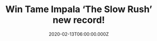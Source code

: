 ---
campaign-uuid: "c-bd9c9b19-6bff-425a-ad3f-7151ecab4817"
type: "Competition"
category: "Music"
date: "2020-02-13T06:00:00.000Z"
end-date: "2020-03-13T23:59:00.000Z"
disable-form: false
is_promoted: false
has_entry_page: true
title: "Win Tame Impala ‘The Slow Rush’ new record!"
competition-description: "<p>’The Slow Rush’ is the fourth studio album by the Australian\
  \ singer-songwriter Tame Impala  and we have a copy waiting for you. The album is\
  \ Impala's deep dive into the oceans of time.</p>\n<p>Want it? Enter below for a\
  \ chance to win.</p>\n"
hero-header: "Win Tame Impala ‘The Slow Rush’ new record!"
terms-confirmation: "N/A"
banner-img: "https://assets.expresslyapp.com/asset-c7737ad3-546b-4b82-a2be-ca302ca44689.jpg"
logo-left-href: "http://club.expressly.io"
logo-left-image: "https://assets.expresslyapp.com/asset-1cd7ad5d-19bb-493f-ae4d-131281353148.jpg"
logo-left-title: "Expressly Club"
bg-image-hero: "https://assets.expresslyapp.com/asset-ead720ae-2c90-4d9a-9aed-a09b0eab23dc.jpg"
bg-image-first: "https://assets.expresslyapp.com/asset-80822062-141a-44da-87d0-af085d2473c5.jpg"
section1-content: "<p>'The Slow Rush' was recorded between Los Angeles and Impala's\
  \ studio in his hometown of Fremantle, Australia. The album is Impala's deep dive\
  \ into the oceans of time, conjuring the feeling of a lifetime in a lightning bolt,\
  \ of major milestones whizzing by while you're looking at your phone, it's a paean\
  \ to creation and destruction and the unending cycle of life.</p>\n<p>Want to hear\
  \ it first? Click below for a chance to win.</p>\n"
entry-title: "Win Tame Impala ‘The Slow Rush’ new record!"
entry-content: "<p>Enter the draw to win Tame Impala ‘The Slow Rush’ new record by\
  \ completing the form below before 23:59 on the 13th of March 2020.</p>\n"
has-winner: false
prize-description: "Tame Impala ‘The Slow Rush’ new record!"
special-conditions: "Multiple entries are allowed up to one every day.\r\n\r\nThis\
  \ competition is also available on: https://aaa.nme.com/competitions/tame-impala-slow-rush-cd"
country-restrictions:
- "GB"
---